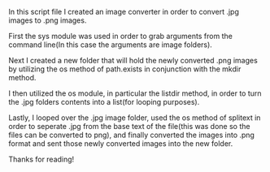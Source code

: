 In this script file I created an image converter in order to convert .jpg images to .png images. 

First the sys module was used in order to grab arguments from the command line(In this case the arguments are image folders). 

Next I created a new folder that will hold the newly converted .png images by utilizing the os method of path.exists in conjunction with the mkdir method. 

I then utilized the os module, in particular the listdir method, in order to turn the .jpg folders contents into a list(for looping purposes). 

Lastly, I looped over the .jpg image folder, used the os method of splitext in order to seperate .jpg from the base text of the file(this was done so the files can be converted to png), and finally converted the images into .png format and sent those newly converted images into the new folder.

Thanks for reading!